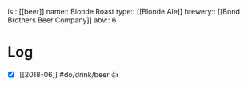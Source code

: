 is:: [[beer]]
name:: Blonde Roast
type:: [[Blonde Ale]]
brewery:: [[Bond Brothers Beer Company]]
abv:: 6

# Log
- [x] [[2018-06]] #do/drink/beer 👍
